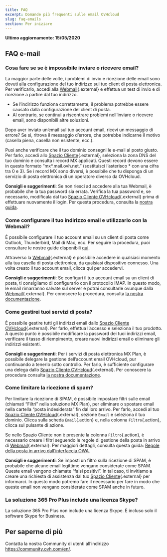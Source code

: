 ```yaml
---
title: FAQ
excerpt: Domande più frequenti sulle email OVHcloud
slug: faq-emails
section: Per iniziare
---
```


**Ultimo aggiornamento: 15/05/2020**

## FAQ e-mail

### Cosa fare se se è impossibile inviare o ricevere email? 

La maggior parte delle volte, i problemi di invio e ricezione delle email sono dovuti alla configurazione del tuo indirizzo sul tuo client di posta elettronica. Per verificarlo, accedi alla [Webmail](https://www.ovh.com/it/mail/){.external} e effettua un test di invio e di ricezione a partire dal tuo indirizzo. 

- Se l’indirizzo funziona correttamente, il problema potrebbe essere causato dalla configurazione del client di posta. 
- Al contrario, se continui a riscontrare problemi nell’inviare o ricevere email, sono disponibili altre soluzioni.

Dopo aver inviato un’email sul tuo account email, ricevi un messaggio di errore? Se sì, ritrova il messaggio d’errore, che potrebbe indicarne il motivo (casella piena, casella non esistente, ecc.).

Puoi anche verificare che il tuo dominio consegni le e-mail al posto giusto. Per farlo, accedi allo [Spazio Cliente](https://www.ovh.com/auth/?action=gotomanager){.external}, seleziona la zona DNS del tuo dominio e consulta i record MX applicati. Questi record devono essere in questo formato “mx\*.mail.ovh.net.” (sostituisci l’asterisco * con una cifra tra 0 e 3).
Se i record MX sono diversi, è possibile che tu disponga di un servizio di posta elettronica di un operatore diverso da OVHcloud.

**Consigli e suggerimenti**: Se non riesci ad accedere alla tua Webmail, è probabile che la tua password sia errata. Verifica la tua password e, se necessario, modificala dal tuo [Spazio Cliente OVHcloud](https://www.ovh.com/auth/?action=gotomanager){.external} prima di effettuare nuovamente il login. Per questa procedura, consulta la [nostra guida](../modificare-password-account-email-mxplan/).

### Come configurare il tuo indirizzo email e utilizzarlo con la Webmail? 

È possibile configurare il tuo account email su un client di posta come Outlook, Thunderbird, Mail di Mac, ecc.
Per seguire la procedura, puoi consultare le nostre guide disponibili [qui](../).

Attraverso la [Webmail](https://www.ovh.com/it/mail/){.external} è possibile accedere in qualsiasi momento alla tua casella di posta elettronica, da qualsiasi dispositivo connesso. Una volta creato il tuo account email, clicca qui per accedervi.

**Consigli e suggerimenti**: Se configuri il tuo account email su un client di posta, ti consigliamo di configurarlo con il protocollo IMAP. In questo modo, le email rimarranno salvate sul server e potrai consultarle ovunque dalla [Webmail](https://www.ovh.it/mail/){.external}. Per conoscere la procedura, consulta [la nostra documentazione](../informazioni-generali-email-condivise/).

### Come gestirei tuoi servizi di posta? 

È possibile gestire tutti gli indirizzi email dallo [Spazio Cliente OVHcloud](https://www.ovh.com/auth/?action=gotomanager){.external}. Per farlo, effettua l’accesso e seleziona il tuo prodotto. A questo punto è possibile modificare la password dei tuoi indirizzi email, verificare il tasso di riempimento, creare nuovi indirizzi email o eliminare gli indirizzi esistenti.

**Consigli e suggerimenti**: Per i servizi di posta elettronica MX Plan, è possibile delegare la gestione dell’account email OVHcloud, pur continuando a tenerlo sotto controllo.  Per farlo, è sufficiente configurare una delega dallo [Spazio Cliente OVHcloud](https://www.ovh.com/auth/?action=gotomanager){.external}. Per conoscere la procedura consulta [la nostra documentazione](../delegare-gestione-email-altro-identificativo/). 

### Come limitare la ricezione di spam?  

Per limitare la ricezione di SPAM, è possibile impostare filtri sulle email (chiamati “Filtri” nella soluzione MX Plan), per eliminare o spostare email nella cartella “posta indesiderata” fin dal loro arrivo.
Per farlo, accedi al tuo [Spazio Cliente OVHcloud](https://www.ovh.com/auth/?action=gotomanager){.external}, sezione `Email` e seleziona il tuo dominio. Clicca sulla scheda `Email`{.action} e, nella colonna `Filtro`{.action}, clicca sul pulsante di azione.

Se nello Spazio Cliente non è presente la colonna `Filtro`{.action}, è necessario creare i filtri seguendo le regole di gestione della posta in arrivo di [ Webmail](https://www.ovh.com/it/mail/){.external}. Per maggiori dettagli, consulta questa guida: [Regole della posta in arrivo dall’interfaccia OWA](../../microsoft-collaborative-solutions/creare-regole-posta-in-arrivo-in-owa/).

**Consigli e suggerimenti**: Se imposti un filtro sulla ricezione di SPAM, è probabile che alcune email legittime vengano considerate come SPAM. Queste email vengono chiamate “falsi positivi”. In tal caso, ti invitiamo a creare una richiesta di assistenza dal tuo [Spazio Cliente](https://www.ovh.com/auth/?action=gotomanager){.external} per informarci. In questo modo potremo fare il necessario per fare in modo che queste email non vengano considerate come SPAM anche in futuro. 

### La soluzione 365 Pro Plus include una licenza Skype?  

La soluzione 365 Pro Plus non include una licenza Skype. È incluso solo il software Skype for Business. 

## Per saperne di più

Contatta la nostra Community di utenti all’indirizzo <https://community.ovh.com/en/>.

